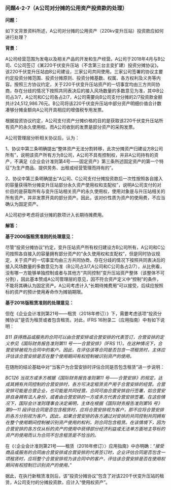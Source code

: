 ### 问题4-2-7（A公司对分摊的公用资产投资款的处理）

**问题：**

如下文背景资料所述，A公司对分摊的公用资产（220kv变升压站）投资款应如何进行处理？

**背景：**

A公司经营范围为发电以及相关产品的开发和生产经营。A公司于2018年4月与B公司、C公司签订《某220千伏变升压站（不含第三台主变扩建）投资分摊协议》。该220千伏变升压站由B公司建设，三家公司共同使用。三家公司签署的协议主要约定投资分摊范围、投资分摊原则、投资分摊基数、权属、各方权利及义务等内容。按照三方协议约定，关于220千伏变升压站资产的一切事宜均由三方共同协商，存在分歧的情况下按照共同表决后的接入风场数量的多数意见为准，其中B公司占3/7，A公司和C公司各占2/7，A公司需要向B公司支付分摊的2/7投资款金额共计24,512,986.76元。B公司将该220千伏变升压站中部分资产明细价值合计数凑够分摊金额向A公司开具相应的增值税专用发票。

根据投资协议约定，A公司支付资产分摊价格的目的是获取该220千伏变升压站所有资产的永久使用权。而A公司收到的发票是部分资产的采购发票。

A公司管理层分析相关协议后，认为：

1、协议中第三条明确提出“整体资产无法分割转移，此次分摊资产归建设方B公司所有”，说明该资产所有方为B公司，A公司不具有控制权，并非A公司持有的资产，不满足《企业会计准则第4号——固定资产》第三条所述固定资产的第一个特征“为生产商品、提供劳务、出租或经营管理而持有的”。

2、协议中第三条明确提出“A公司、C公司支付分摊投资款后一次性按照各自接入的容量获得所分摊变升压站部分永久资产使用权和支配权”，说明A公司支付的对价目的是获取所有与变升压站相关资产的永久使用权，使用对象是与升压站相关的所有资产，并非发票开具的部分资产。因此，该对价性质为资产的使用费，不应当确认为固定资产。

A公司初步考虑将该分摊的款项计入长期待摊费用。

**解答：**

**基于2006版租赁准则的处理意见：**

尽管“投资分摊协议”约定，变升压站资产所有权归建设方B公司所有，A公司和C公司按照各自接入的容量拥有部分资产的“永久使用权和支配权”，但是同时协议规定，关于资产的一切事宜均由三方共同协商，存在分歧的情况下按照共同表决后的接入风场数量的多数意见为准（B公司占3/7,A公司和C公司各占2/7），从比例看，没有哪一方能够单独控制或者与其他方“共同控制”变升压站资产整体（该整体不可分割），因此基本赞成A公司管理层的意见，因不符合资产定义中“控制”的条件，不能将其确认为固定资产。A公司考虑计入“长期待摊费用”可以接受，后续应按照标的资产的预计使用寿命作为摊销期限。

**基于2018版租赁准则的处理意见：**

但在《企业会计准则第21号——租赁（2018年修订）》下，需要考虑该项“投资分摊协议”是否为租赁或者包含租赁。对此，IFRS
16附录二（应用指南）中有如下说明：

*B11
获得商品或服务的合同可以由合营安排或合营安排的代表签订，合营安排的定义参见《国际财务报告准则第11
号一一合营安排》（IFRS
11）。在这种情况下，合营安排被视为合同中的客户。因此，在评估该等合同是否包含一项租赁时，主体应评估该合营安排是否在整个使用期间有权控制被识别资产的使用。*

在随附的结论基础中对“当客户为合营安排时评估合同是否包含租赁”进一步说明：

*BC126 当双方或多方根据《国际财务报告准则第11
号——合营安排》的规定，达成其拥有共同控制的合营安排时，各方可决定租赁资产用于合营安排的经营。合营安排可能是合营企业，也可能是共同经营。合同可由合营安排自行签署，如合营安排自身拥有法人身份，或者由合营安排的一方或多方代表合营安排签署。在这些情况下，国际会计准则理事会决定阐明，主体在根据《国际财务报告准则第16
号》第9—11
段评估合同是否包含租赁时，应将合营安排视为客户，即不应将合营安排的各方分别视为客户。因此，如果合营安排的各方通过对安排的共同控制共同拥有在整个使用期间控制被识别资产使用的权利，则合同包含租赁。在该情境下，因为合营安排的各方仅从标的资产的使用中获得部分经济利益或无法单方面地主导标的资产的使用而认为合同不包含租赁是不恰当的。*

在《〈企业会计准则第21号——租赁（2018年修订）〉应用指南》中亦明确：“*接受商品或服务的合同由合营安排或合营安排的代表签订时，企业评估合同是否包含一项租赁时，应将整个合营安排视为该合同中的客户，评估该合营安排是否在使用权期间有权控制已识别资产的使用。*”

据此，在执行新租赁准则后，该“投资分摊协议”包含了对该220千伏变升压站的租赁，A公司支付的分摊投资款，应计入“使用权资产”。